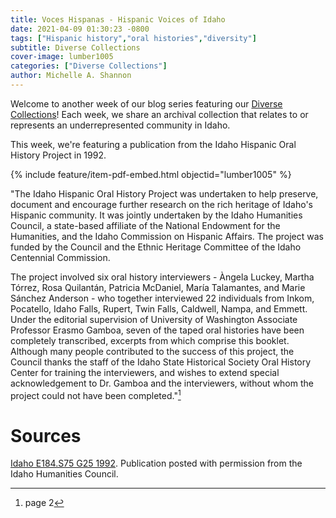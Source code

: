 ```yaml
---
title: Voces Hispanas - Hispanic Voices of Idaho
date: 2021-04-09 01:30:23 -0800
tags: ["Hispanic history","oral histories","diversity"]
subtitle: Diverse Collections
cover-image: lumber1005
categories: ["Diverse Collections"]
author: Michelle A. Shannon
---
```


Welcome to another week of our blog series featuring our [Diverse Collections](https://harvester.lib.uidaho.edu/series/diversecollections.html)! Each week, we share an archival collection that relates to or represents an underrepresented community in Idaho.

This week, we're featuring a publication from the Idaho Hispanic Oral History Project in 1992.

{% include feature/item-pdf-embed.html objectid="lumber1005" %}

"The Idaho Hispanic Oral History Project was undertaken to help preserve, document and encourage further research on the rich heritage of Idaho's Hispanic community. It was jointly undertaken by the Idaho Humanities Council, a state-based affiliate of the National Endowment for the Humanities, and the Idaho Commission on Hispanic Affairs. The project was funded by the Council and the Ethnic Heritage Committee of the Idaho Centennial Commission.

The project involved six oral history interviewers - Àngela Luckey, Martha Tórrez, Rosa Quilantán, Patricia McDaniel, María Talamantes, and Marie Sánchez Anderson - who together interviewed 22 individuals from Inkom, Pocatello, Idaho Falls, Rupert, Twin Falls, Caldwell, Nampa, and Emmett. Under the editorial supervision of University of Washington Associate Professor Erasmo Gamboa, seven of the taped oral histories have been completely transcribed, excerpts from which comprise this booklet. Although many people contributed to the success of this project, the Council thanks the staff of the Idaho State Historical Society Oral History Center for training the interviewers, and wishes to extend special acknowledgement to Dr. Gamboa and the interviewers, without whom the project could not have been completed."[^1]

# Sources

[Idaho E184.S75 G25 1992](https://alliance-primo.hosted.exlibrisgroup.com/permalink/f/m1uotc/CP71151724860001451). Publication posted with permission from the Idaho Humanities Council. 

[^1]: page 2